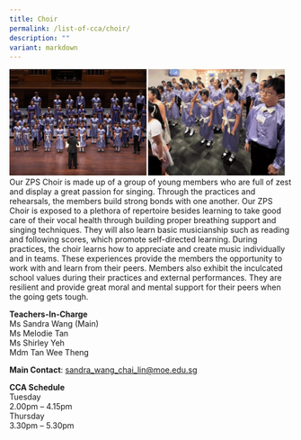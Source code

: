 ```yaml
---
title: Choir
permalink: /list-of-cca/choir/
description: ""
variant: markdown
---
```

![](/images/CCAs/2023_Choir_CCA_GIF.gif)
Our ZPS Choir is made up of a group of young members who are full of zest and display a great passion for singing. Through the practices and rehearsals, the members build strong bonds with one another. Our ZPS Choir is exposed to a plethora of repertoire besides learning to take good care of their vocal health through building proper breathing support and singing techniques. They will also learn basic musicianship such as reading and following scores, which promote self-directed learning. During practices, the choir learns how to appreciate and create music individually and in teams. These experiences provide the members the opportunity to work with and learn from their peers. Members also exhibit the inculcated school values during their practices and external performances. They are resilient and provide great moral and mental support for their peers when the going gets tough.

**Teachers-In-Charge**
<br>Ms Sandra Wang (Main)
<br>Ms Melodie Tan
<br>Ms Shirley Yeh
<br>Mdm Tan Wee Theng

**Main Contact**: sandra_wang_chai_lin@moe.edu.sg

**CCA Schedule**
<br>Tuesday
<br>2.00pm – 4.15pm
<br>Thursday
<br>3.30pm – 5.30pm